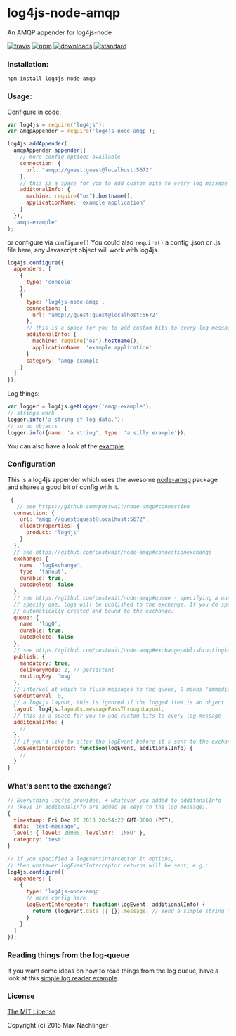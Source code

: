 log4js-node-amqp
================
An AMQP appender for log4js-node

[![travis][travis-image]][travis-url]
[![npm][npm-image]][npm-url]
[![downloads][downloads-image]][downloads-url]
[![standard][standard-image]][standard-url]

[travis-image]: https://travis-ci.org/maxnachlinger/log4js-node-amqp.svg?branch=master
[travis-url]: https://travis-ci.org/maxnachlinger/log4js-node-amqp
[npm-image]: https://img.shields.io/npm/v/log4js-node-amqp.svg?style=flat
[npm-url]: https://npmjs.org/package/log4js-node-amqp
[downloads-image]: https://img.shields.io/npm/dm/log4js-node-amqp.svg?style=flat
[downloads-url]: https://npmjs.org/package/log4js-node-amqp
[standard-image]: https://img.shields.io/badge/code%20style-standard-brightgreen.svg
[standard-url]: http://standardjs.com/

### Installation:
```
npm install log4js-node-amqp
```
### Usage:
Configure in code:
```javascript
var log4js = require('log4js');
var amqpAppender = require('log4js-node-amqp');

log4js.addAppender(
  amqpAppender.appender({
    // more config options available
    connection: {
      url: "amqp://guest:guest@localhost:5672"
    },
    // this is a space for you to add custom bits to every log message
    additonalInfo: {
      machine: require("os").hostname(),
      applicationName: 'example application'
    }
  }),
  'amqp-example'
);
```
or configure via ``configure()`` You could also ``require()`` a config .json or .js file here, any Javascript object will work with log4js.
```javascript
log4js.configure({
  appenders: [
    {
      type: 'console'
    },
    {
      type: 'log4js-node-amqp',
      connection: {
        url: "amqp://guest:guest@localhost:5672"
      },
      // this is a space for you to add custom bits to every log message
      additonalInfo: {
        machine: require("os").hostname(),
        applicationName: 'example application'
      }
      category: 'amqp-example'
    }
  ]
});
```
Log things:
```javascript
var logger = log4js.getLogger('amqp-example');
// strings work
logger.info('a string of log data.');
// so do objects
logger.info({name: 'a string', type: 'a silly example'});
```
You can also have a look at the [example](example/log/example.js).
### Configuration
This is a log4js appender which uses the awesome [node-amqp](https://github.com/postwait/node-amqp) package and shares a good bit of config with it.
```javascript
 {
   // see https://github.com/postwait/node-amqp#connection
  connection: {
    url: "amqp://guest:guest@localhost:5672",
    clientProperties: {
      product: 'log4js'
    }
  },
  // see https://github.com/postwait/node-amqp#connectionexchange
  exchange: {
    name: 'logExchange',
    type: 'fanout',
    durable: true,
    autoDelete: false
  },
  // see https://github.com/postwait/node-amqp#queue - specifying a queue is optional, if you don't
  // specify one, logs will be published to the exchange. If you do specify a queue, it will be 
  // automatically created and bound to the exchange.
  queue: {
    name: 'logQ',
    durable: true,
    autoDelete: false
  },
  // see https://github.com/postwait/node-amqp#exchangepublishroutingkey-message-options-callback
  publish: {
    mandatory: true,
    deliveryMode: 2, // persistent
    routingKey: 'msg'
  },
  // interval at which to flush messages to the queue, 0 means "immediate"
  sendInterval: 0,
  // a log4js layout, this is ignored if the logged item is an object
  layout: log4js.layouts.messagePassThroughLayout,
  // this is a space for you to add custom bits to every log message
  additonalInfo: {
    //
  },
  // if you'd like to alter the logEvent before it's sent to the exchange
  logEventInterceptor: function(logEvent, additionalInfo) {
    //
  }
}

```
### What's sent to the exchange?
```javascript
// Everything log4js provides, + whatever you added to additonalInfo 
// (keys in additonalInfo are added as keys to the log message).
{
  timestamp: Fri Dec 20 2013 20:54:22 GMT-0800 (PST),
  data: 'test-message',
  level: { level: 20000, levelStr: 'INFO' },
  category: 'test'
}

// if you specified a logEventInterceptor in options,
// then whatever logEventInterceptor returns will be sent, e.g.:
log4js.configure({
  appenders: [
    {
      type: 'log4js-node-amqp',
      // more config here
      logEventInterceptor: function(logEvent, additionalInfo) {
        return (logEvent.data || {}).message; // send a simple string to the exchange
      }
    }
  ]
});
```
### Reading things from the log-queue
If you want some ideas on how to read things from the log queue, have a look at this [simple log reader example](example/logReader/example.js).

### License
[The MIT License](http://opensource.org/licenses/MIT) 

Copyright (c) 2015 Max Nachlinger

